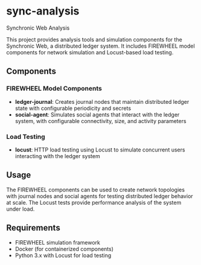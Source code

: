 # sync-analysis
Synchronic Web Analysis

This project provides analysis tools and simulation components for the Synchronic Web, a distributed ledger system. It includes FIREWHEEL model components for network simulation and Locust-based load testing.

## Components

### FIREWHEEL Model Components

- **ledger-journal**: Creates journal nodes that maintain distributed ledger state with configurable periodicity and secrets
- **social-agent**: Simulates social agents that interact with the ledger system, with configurable connectivity, size, and activity parameters

### Load Testing

- **locust**: HTTP load testing using Locust to simulate concurrent users interacting with the ledger system

## Usage

The FIREWHEEL components can be used to create network topologies with journal nodes and social agents for testing distributed ledger behavior at scale. The Locust tests provide performance analysis of the system under load.

## Requirements

- FIREWHEEL simulation framework
- Docker (for containerized components)
- Python 3.x with Locust for load testing
